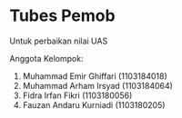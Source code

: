 ﻿# Tubes Pemob
 
 Untuk perbaikan nilai UAS
 
 Anggota Kelompok:
 1. Muhammad Emir Ghiffari (1103184018)
 2. Muhammad Arham Irsyad (1103184064)
 3. Fidra Irfan Fikri (1103180056)
 4. Fauzan Andaru Kurniadi (1103180205)
